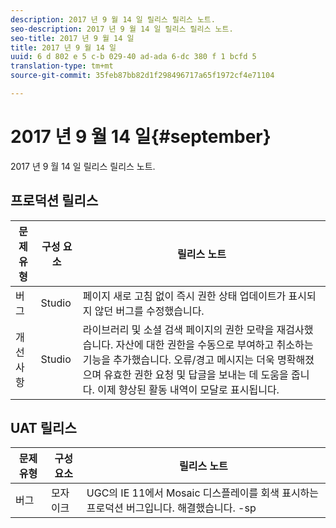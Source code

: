 ```yaml
---
description: 2017 년 9 월 14 일 릴리스 릴리스 노트.
seo-description: 2017 년 9 월 14 일 릴리스 릴리스 노트.
seo-title: 2017 년 9 월 14 일
title: 2017 년 9 월 14 일
uuid: 6 d 802 e 5 c-b 029-40 ad-ada 6-dc 380 f 1 bcfd 5
translation-type: tm+mt
source-git-commit: 35feb87bb82d1f298496717a65f1972cf4e71104

---
```



# 2017 년 9 월 14 일{#september}

2017 년 9 월 14 일 릴리스 릴리스 노트.

## 프로덕션 릴리스

| **문제 유형** | **구성 요소** | **릴리스 노트** |
|---|---|---|
| 버그 | Studio | 페이지 새로 고침 없이 즉시 권한 상태 업데이트가 표시되지 않던 버그를 수정했습니다. |
| 개선 사항 | Studio | 라이브러리 및 소셜 검색 페이지의 권한 모략을 재검사했습니다. 자산에 대한 권한을 수동으로 부여하고 취소하는 기능을 추가했습니다. 오류/경고 메시지는 더욱 명확해졌으며 유효한 권한 요청 및 답글을 보내는 데 도움을 줍니다. 이제 향상된 활동 내역이 모달로 표시됩니다. |

## UAT 릴리스

| **문제 유형** | **구성 요소** | **릴리스 노트** |
|---|---|---|
| 버그 | 모자이크 | UGC의 IE 11에서 Mosaic 디스플레이를 회색 표시하는 프로덕션 버그입니다. 해결했습니다. -sp |

